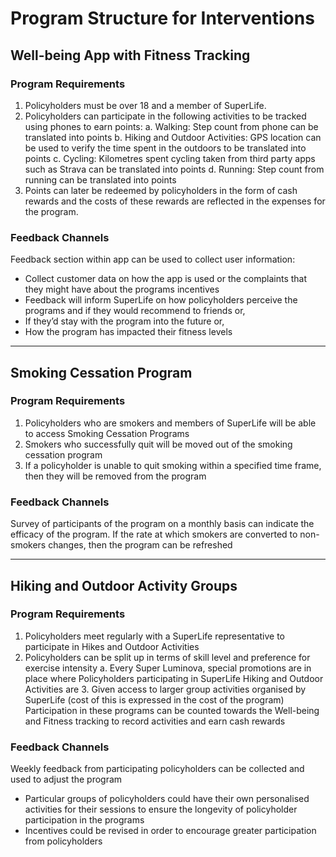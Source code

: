 # Program Structure for Interventions
## Well-being App with Fitness Tracking
### Program Requirements
1. Policyholders must be over 18 and a member of SuperLife.
2. Policyholders can participate in the following activities to be tracked using phones to earn points:
  a. Walking: Step count from phone can be translated into points
  b. Hiking and Outdoor Activities: GPS location can be used to verify the time spent in the outdoors to be translated into points
  c. Cycling: Kilometres spent cycling taken from third party apps such as Strava can be translated into points 
  d. Running: Step count from running can be translated into points
3. Points can later be redeemed by policyholders in the form of cash rewards and the costs of these rewards are reflected in the expenses for the program.

### Feedback Channels
Feedback section within app can be used to collect user information:
- Collect customer data on how the app is used or the complaints that they might have about the programs incentives 
- Feedback will inform SuperLife on how policyholders perceive the programs and if they would recommend to friends or, 
- If they’d stay with the program into the future or, 
- How the program has impacted their fitness levels 

***

## Smoking Cessation Program
### Program Requirements
1. Policyholders who are smokers and members of SuperLife will be able to access Smoking Cessation Programs 
2. Smokers who successfully quit will be moved out of the smoking cessation program
3. If a policyholder is unable to quit smoking within a specified time frame, then they will be removed from the program

### Feedback Channels
Survey of participants of the program on a monthly basis can indicate the efficacy of the program. 
If the rate at which smokers are converted to non-smokers changes, then the program can be refreshed

***

## Hiking and Outdoor Activity Groups
### Program Requirements
1. Policyholders meet regularly with a SuperLife representative to participate in Hikes and Outdoor Activities
2. Policyholders can be split up in terms of skill level and preference for exercise intensity
   a. Every Super Luminova, special promotions are in place where Policyholders participating in SuperLife Hiking and Outdoor Activities are 3. Given access to larger group activities organised by SuperLife (cost of this is expressed in the cost of the program)
Participation in these programs can be counted towards the Well-being and Fitness tracking to record activities and earn cash rewards


### Feedback Channels
Weekly feedback from participating policyholders can be collected and used to adjust the program
- Particular groups of policyholders could have their own personalised activities for their sessions to ensure the longevity of policyholder participation in the programs
- Incentives could be revised in order to encourage greater participation from policyholders 
